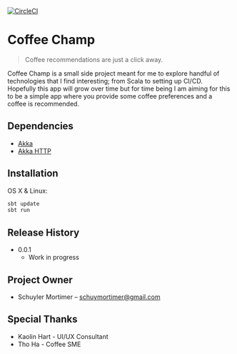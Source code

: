 [![CircleCI](https://circleci.com/gh/smortime/coffee-champ.svg?style=svg)](https://circleci.com/gh/smortime/coffee-champ)
# Coffee Champ
> Coffee recommendations are just a click away.

Coffee Champ is a small side project meant for me to explore handful of technologies that I find interesting; from Scala to setting up CI/CD. Hopefully this app will grow over time but for time being I am aiming for this to be a simple app where you provide some coffee preferences and a coffee is recommended.

## Dependencies
* [Akka](https://akka.io/docs/)
* [Akka HTTP](https://doc.akka.io/docs/akka-http/current/index.html)

## Installation

OS X & Linux:

```sh
sbt update
sbt run
```


## Release History

* 0.0.1
    * Work in progress

## Project Owner

* Schuyler Mortimer – schuymortimer@gmail.com

## Special Thanks

* Kaolin Hart - UI/UX Consultant 
* Tho Ha - Coffee SME

